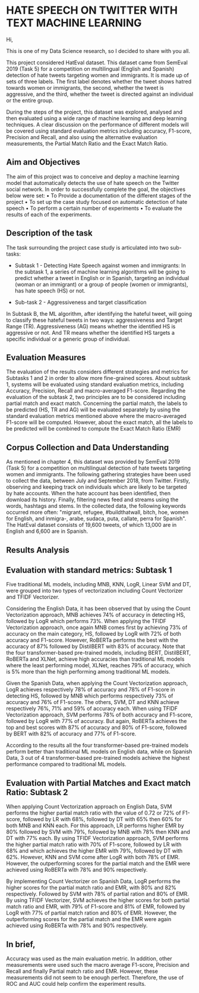 # HATE SPEECH ON TWITTER WITH TEXT MACHINE LEARNING
 Hi,
 
 
 This is one of my Data Science research, so I decided to share with you all.

This project considered HatEval dataset. This dataset came from SemEval 2019 (Task 5) for a competition on multilingual (English and Spanish) detection of hate tweets targeting women and immigrants. It is made up of sets of three labels. The first label denotes whether the tweet shows hatred towards women or immigrants, the second, whether the tweet is aggressive, and the third, whether the tweet is directed against an individual or the entire group.

During the steps of the project, this dataset was explored, analysed and then evaluated using a wide range of machine learning and deep learning techniques.
A clear discussion on the performance of different models will be covered using standard evaluation metrics including accuracy, F1-score, Precision and Recall, and also using the alternative evaluation measurements, the Partial Match Ratio and the Exact Match Ratio.

## Aim and Objectives

The aim of this project was to conceive and deploy a machine learning model that automatically detects the use of hate speech on the Twitter social network.
In order to successfully complete the goal, the objectives below were set:
•	To Provide a documentation of the different stages of the project
•	To set up the case study focused on automatic detection of hate speech
•	To perform a certain number of experiments
•	To evaluate the results of each of the experiments.

## Description of the task
The task surrounding the project case study is articulated into two sub-tasks:
- Subtask 1 - Detecting Hate Speech against women and immigrants:
In the subtask 1, a series of machine learning algorithms will be going to predict whether a tweet in English or in Spanish, targeting an individual (woman or an immigrant) or a group of people (women or immigrants), has hate speech (HS) or not.

- Sub-task 2 - Aggressiveness and target classification

In Subtask B, the ML algorithm, after identifying the hateful tweet, will going to classify these hateful tweets in two ways: aggressiveness and Target Range (TR). Aggressiveness (AG) means whether the identified HS is aggressive or not. And TR means whether the identified HS targets a specific individual or a generic group of individual.

## Evaluation Measures

The evaluation of the results considers different strategies and metrics for Subtasks 1 and 2 in order to allow more fine-grained scores.
About subtask 1, systems will be evaluated using standard evaluation metrics, including Accuracy, Precision, Recall and macro-averaged F1-score.
Regarding the evaluation of the subtask 2, two principles are to be considered including partial match and exact match. Concerning the partial match, the labels to be predicted (HS, TR and AG) will be evaluated separately by using the standard evaluation metrics mentioned above where the macro-averaged F1-score will be computed.
However, about the exact match, all the labels to be predicted will be combined to compute the Exact Match Ratio (EMR)

## Corpus Collection and Data Understanding

As mentioned in chapter 4, this dataset was provided by SemEval 2019 (Task 5) for a competition on multilingual detection of hate tweets targeting women and immigrants. The following gathering strategies have been used to collect the data, between July and September 2018, from Twitter.
Firstly, observing and keeping track on individuals which are likely to be targeted by hate accounts. When the hate account has been identified, then download its history.
Finally, filtering news feed and streams using the words, hashtags and stems. In the collected data, the following keywords occurred more often: 
"migrant, refugee, #buildthatwall, bitch, hoe, women for English, and inmigra-, arabe, sudaca, puta, callate, perra for Spanish".
The HatEval dataset consists of 19,600 tweets, of which 13,000 are in English and 6,600 are in Spanish.

## Results Analysis

## Evaluation with standard metrics: Subtask 1
Five traditional ML models, including MNB, KNN, LogR, Linear SVM and DT, were grouped into two types of vectorization including Count Vectorizer and TFIDF Vectorizer.

Considering the English Data, it has been observed that by using the Count Vectorization approach, MNB achieves 74% of accuracy in detecting HS, followed by LogR which performs 73%. When applying the TFIDF Vectorization approach, once again MNB comes first by achieving 73% of accuracy on the main category, HS, followed by LogR with 72% of both accuracy and F1-score. However, RoBERTa performs the best with the accuracy of 87% followed by DistilBERT with 83% of accuracy.
Note that the four transformer-based pre-trained models, including BERT, DistilBERT, RoBERTa and XLNet, achieve high accuracies than traditional ML models where the least performing model, XLNet, reaches 79% of accuracy, which is 5% more than the high performing among traditional ML models.

Given the Spanish Data, when applying the Count Vectorization approach, LogR achieves respectively 78% of accuracy and 78% of F1-score in detecting HS, followed by MNB which performs respectively 73% of accuracy and 76% of F1-score. The others, SVM, DT and KNN achieve respectively 76%, 71% and 59% of accuracy each.
When using TFIDF Vectorization approach, SVM performs 78% of both accuracy and F1-score, followed by LogR with 77% of accuracy.
But again, RoBERTa achieves the top and best scores with 87% of accuracy and 80% of F1-score, followed by BERT with 82% of accuracy and 77% of F1-score.

According to the results all the four transformer-based pre-trained models perform better than traditional ML models on English data, while on Spanish Data, 3 out of 4 transformer-based pre-trained models achieve the highest performance compared to traditional ML models.

## Evaluation with Partial Matches and Exact match Ratio: Subtask 2

When applying Count Vectorization approach on English Data, SVM performs the higher partial match ratio with the value of 0.72 or 72% of F1-score, followed by LR with 68%, followed by DT with 65% then 60% for both MNB and KNN each. For this approach, LR performs higher EMR by 80% followed by SVM with 79%, followed by MNB with 78% then KNN and DT with 77% each.
By using TFIDF Vectorization approach, SVM performs the higher partial match ratio with 70% of F1-score, followed by LR with 68% and which achieves the higher EMR with 79%, followed by DT with 62%. However, KNN and SVM come after LogR with both 78% of EMR.
However, the outperforming scores for the partial match and the EMR were achieved using RoBERTa with 78% and 90% respectively.

By implementing Count Vectorizer on Spanish Data, LogR performs the higher scores for the partial match ratio and EMR, with 80% and 82% respectively. Followed by SVM with 78% of partial ration and 80% of EMR.
By using TFIDF Vectorizer, SVM achieves the higher scores for both partial match ratio and EMR, with 79% of F1-score and 81% of EMR, followed by LogR with 77% of partial match ration and 80% of EMR.
However, the outperforming scores for the partial match and the EMR were again achieved using RoBERTa with 78% and 90% respectively.

## In brief,
Accuracy was used as the main evaluation metric. In addition, other measurements were used such the macro average F1-score, Precision and Recall and finally Partial match ratio and EMR. However, these measurements did not seem to be enough perfect. Therefore, the use of ROC and AUC could help confirm the experiment results.












